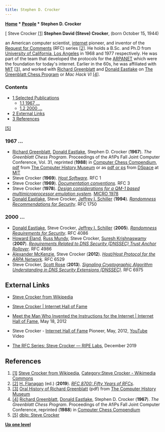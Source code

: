 ```yaml
---
title: Stephen D. Crocker
---
```

**[Home](Home "Home") \* [People](People "People") \* Stephen D. Crocker**



[ Steve Crocker <a id="cite-note-1" href="#cite-ref-1">[1]</a>
**Stephen David (Steve) Crocker**, (born October 15, 1944)  

an American computer scientist, [internet](https://en.wikipedia.org/wiki/Internet) pioneer, and inventor of the [Request for Comments](https://en.wikipedia.org/wiki/Request_for_Comments) (RFC) series 
<a id="cite-note-2" href="#cite-ref-2">[2]</a>.
He holds a B.Sc. and Ph.D from [University of California, Los Angeles](https://en.wikipedia.org/wiki/University_of_California,_Los_Angeles) in 1968 and 1977 respectively.
He was part of the team that developed the protocols for the [ARPANET](https://en.wikipedia.org/wiki/ARPANET) which were the foundation for today's internet.
Earlier in the 60s, he was affiliated with [MIT](Massachusetts_Institute_of_Technology "Massachusetts Institute of Technology") <a id="cite-note-3" href="#cite-ref-3">[3]</a>, 
and worked with [Richard Greenblatt](Richard_Greenblatt "Richard Greenblatt") and [Donald Eastlake](Donald_Eastlake "Donald Eastlake") on [The Greenblatt Chess Program](Mac_Hack "Mac Hack") or *Mac Hack VI* <a id="cite-note-4" href="#cite-ref-4">[4]</a>.



### Contents


* [1 Selected Publications](#selected-publications)
	+ [1.1 1967 ...](#1967-...)
	+ [1.2 2000 ...](#2000-...)
* [2 External Links](#external-links)
* [3 References](#references)






<a id="cite-note-5" href="#cite-ref-5">[5]</a>



### 1967 ...


* [Richard Greenblatt](Richard_Greenblatt "Richard Greenblatt"), [Donald Eastlake](Donald_Eastlake "Donald Eastlake"), Stephen D. Crocker (**1967**). *The Greenblatt Chess Program*. Proceedings of the AfiPs Fall Joint Computer Conference, Vol. 31, reprinted (**1988**) in [Computer Chess Compendium](Computer_Chess_Compendium "Computer Chess Compendium"), [pdf](http://archive.computerhistory.org/projects/chess/related_materials/text/2-4.Greenblatt_Chess_Program/The_Greenblatt_Chess_Program.Greenblatt_Eastlake_Crocker.1967.Fall_Joint_Computer_Conference.062303060.sm.pdf) from [The Computer History Museum](The_Computer_History_Museum "The Computer History Museum") or as [pdf or ps](http://dspace.mit.edu/handle/1721.1/6176) from [DSpace](http://libraries.mit.edu/dspace-mit/) at [MIT](Massachusetts_Institute_of_Technology "Massachusetts Institute of Technology")
* Steve Crocker (**1969**). *[Host Software](https://www.rfc-editor.org/info/rfc1)*. RFC 1
* Steve Crocker (**1969**). *[Documentation conventions](https://www.rfc-editor.org/info/rfc3)*. RFC 3
* Steve Crocker (**1978**). *[Design considerations for a QM-1 based multimicroprocessor emulation system](https://dl.acm.org/doi/10.1145/1014198.804309)*. [MICRO 1978](https://dblp.uni-trier.de/db/conf/micro/micro1978.html#Crocker78)
* [Donald Eastlake](Donald_Eastlake "Donald Eastlake"), Steve Crocker, [Jeffrey I. Schiller](https://jis.qyv.name/) (**1994**). *[Randomness Recommendations for Security](https://www.rfc-editor.org/info/rfc1750)*. RFC 1750


### 2000 ...


* [Donald Eastlake](Donald_Eastlake "Donald Eastlake"), Steve Crocker, [Jeffrey I. Schiller](https://jis.qyv.name/) (**2005**). *[Randomness Requirements for Security](https://www.rfc-editor.org/info/rfc4086)*. RFC 4086
* [Howard Eland](https://dblp.uni-trier.de/pid/209/5887.html), [Russ Mundy](https://dblp.uni-trier.de/pid/91/4441.html), Steve Crocker, [Suresh Krishnaswamy](https://dblp.uni-trier.de/pid/91/4441.html) (**2007**). *[Requirements Related to DNS Security (DNSSEC) Trust Anchor Rollover](https://www.rfc-editor.org/info/rfc4986)*. RFC 4986
* [Alexander McKenzie](https://dblp.uni-trier.de/pid/45/3615.html), Steve Crocker (**2012**). *[Host/Host Protocol for the ARPA Network](https://www.rfc-editor.org/info/rfc6529)*. RFC 6529
* Steve Crocker, [Scott Rose](https://dblp.uni-trier.de/pid/13/4027.html) (**2013**). *[Signaling Cryptographic Algorithm Understanding in DNS Security Extensions (DNSSEC)](https://www.rfc-editor.org/info/rfc6975)*. RFC 6975


## External Links


* [Steve Crocker from Wikipedia](https://en.wikipedia.org/wiki/Steve_Crocker)
* [Steve Crocker | Internet Hall of Fame](https://www.internethalloffame.org/inductees/steve-crocker)
* [Meet the Man Who Invented the Instructions for the Internet | Internet Hall of Fame](https://www.internethalloffame.org//blog/2012/05/18/meet-man-who-invented-instructions-internet), May 18, 2012
* Steve Crocker - [Internet Hall of Fame](https://en.wikipedia.org/wiki/Internet_Hall_of_Fame) Pioneer, May, 2012, [YouTube](https://en.wikipedia.org/wiki/YouTube) Video


 
* [The RFC Series: Steve Crocker — RIPE Labs](https://labs.ripe.net/history-of-networking/the-rfc-series-steve-crocker), December 2019


## References


1. <a id="cite-ref-1" href="#cite-note-1">[1]</a> [Steve Crocker from Wikipedia](https://en.wikipedia.org/wiki/Steve_Crocker), [Category:Steve Crocker - Wikimedia Commons](https://commons.wikimedia.org/wiki/Category:Steve_Crocker)
2. <a id="cite-ref-2" href="#cite-note-2">[2]</a> [H. Flanagan](https://de.wikipedia.org/wiki/RFC-Editor) (ed.) (**2019**). *[RFC 8700: Fifty Years of RFCs](https://www.rfc-editor.org/rfc/rfc8700.html)*.
3. <a id="cite-ref-3" href="#cite-note-3">[3]</a> [Oral History of Richard Greenblatt](http://archive.computerhistory.org/resources/text/Oral_History/Greenblatt_Richard/greenblatt.oral_history_transcript.2005.102657935.pdf) (pdf) from [The Computer History Museum](The_Computer_History_Museum "The Computer History Museum")
4. <a id="cite-ref-4" href="#cite-note-4">[4]</a> [Richard Greenblatt](Richard_Greenblatt "Richard Greenblatt"), [Donald Eastlake](Donald_Eastlake "Donald Eastlake"), Stephen D. Crocker (**1967**). *The Greenblatt Chess Program*. Proceedings of the AfiPs Fall Joint Computer Conference, reprinted (**1988**) in [Computer Chess Compendium](Computer_Chess_Compendium "Computer Chess Compendium")
5. <a id="cite-ref-5" href="#cite-note-5">[5]</a> [dblp: Steve Crocker](https://dblp.uni-trier.de/pid/49/6744.html)

**[Up one level](People "People")**







 
